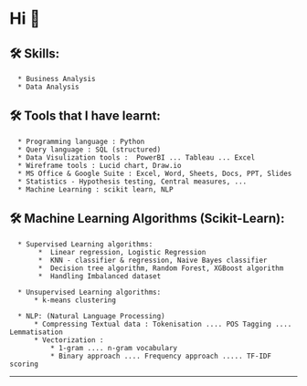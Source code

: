 
# Hi 👋 

## 🛠 Skills:
      * Business Analysis
      * Data Analysis
      
## 🛠 Tools that I have learnt:
      * Programming language : Python                                                            
      * Query language : SQL (structured)                                                            
      * Data Visulization tools :  PowerBI ... Tableau ... Excel
      * Wireframe tools : Lucid chart, Draw.io
      * MS Office & Google Suite : Excel, Word, Sheets, Docs, PPT, Slides
      * Statistics - Hypothesis testing, Central measures, ...
      * Machine Learning : scikit learn, NLP
 
## 🛠 Machine Learning Algorithms (Scikit-Learn):

      * Supervised Learning algorithms:
           *  Linear regression, Logistic Regression
           *  KNN - classifier & regression, Naive Bayes classifier
           *  Decision tree algorithm, Random Forest, XGBoost algorithm
           *  Handling Imbalanced dataset

      * Unsupervised Learning algorithms:
          * k-means clustering 

      * NLP: (Natural Language Processing)
          * Compressing Textual data : Tokenisation .... POS Tagging .... Lemmatisation
          * Vectorization : 
              * 1-gram .... n-gram vocabulary
              * Binary approach .... Frequency approach ..... TF-IDF scoring
---

